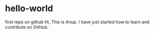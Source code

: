 # hello-world
first repo on github
Hi, This is Anup. I have just started how to learn and contribute on GitHub.
